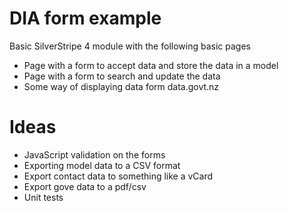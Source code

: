 # DIA form example

Basic SilverStripe 4 module with the following basic pages

* Page with a form to accept data and store the data in a model
* Page with a form to search and update the data
* Some way of displaying data form data.govt.nz

# Ideas

* JavaScript validation on the forms
* Exporting model data to a CSV format
* Export contact data to something like a vCard
* Export gove data to a pdf/csv
* Unit tests
